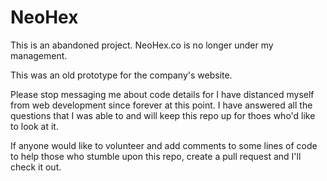 # NeoHex
This is an abandoned project. NeoHex.co is no longer under my management. 

This was an old prototype for the company's website.

Please stop messaging me about code details for I have distanced myself from web development since forever at this point. I have answered all the questions that I was able to and will keep this repo up for thoes who'd like to look at it.

If anyone would like to volunteer and add comments to some lines of code to help those who stumble upon this repo, create a pull request and I'll check it out.
